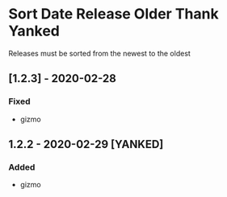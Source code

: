 # Sort Date Release Older Thank Yanked
Releases must be sorted from the newest to the oldest
## [1.2.3] - 2020-02-28
### Fixed
- gizmo
## 1.2.2 - 2020-02-29 [YANKED]
### Added
- gizmo
